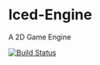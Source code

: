 # Iced-Engine
A 2D Game Engine

[![Build Status](https://travis-ci.org/MexicanRaindeer/Iced-Engine.svg?branch=master)](https://travis-ci.org/MexicanRaindeer/Iced-Engine)

